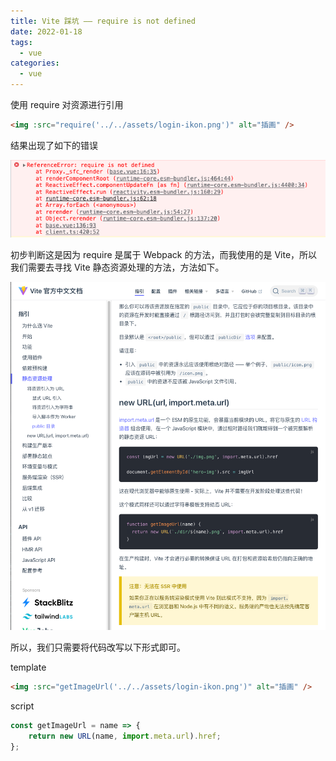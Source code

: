 ```yaml
---
title: Vite 踩坑 —— require is not defined
date: 2022-01-18
tags:
  - vue
categories:
  - vue
---
```


使用 require 对资源进行引用

```html
<img :src="require('../../assets/login-ikon.png')" alt="插画" />
```

结果出现了如下的错误

![](https://raw.githubusercontent.com/hanghang0321/images/main/20220118165021.png)

初步判断这是因为 require 是属于 Webpack 的方法，而我使用的是 Vite，所以我们需要去寻找 Vite 静态资源处理的方法，方法如下。

![](https://raw.githubusercontent.com/hanghang0321/images/main/20220118165555.png)

所以，我们只需要将代码改写以下形式即可。 ​

template

```html
<img :src="getImageUrl('../../assets/login-ikon.png')" alt="插画" />
```

script

```js
const getImageUrl = name => {
	return new URL(name, import.meta.url).href;
};
```
